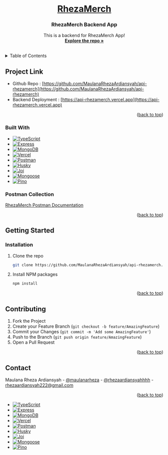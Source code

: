 <a name="rheza-top"></a>
<br />
<div align="center">
  <a href="https://api-rhezamerch.vercel.app/">
    <h1>RhezaMerch</h1>
  </a>

  <h3 align="center">RhezaMerch Backend App</h3>

  <p align="center">
    This is a backend for RhezaMerch App!
    <br />
    <a href="https://github.com/MaulanaRhezaArdiansyah/api-rhezamerch"><strong>Explore the repo »</strong></a>
    <br />
    <br />
  </p>
</div>

<!-- TABLE OF CONTENTS -->
<details>
  <summary>Table of Contents</summary>
  <ol>
    <li>
      <a href="#about-the-project">About The Project</a>
      <ul>
        <li><a href="#built-with">Built With</a></li>
      </ul>
    </li>
    <li>
      <a href="#getting-started">Getting Started</a>
      <ul>
        <li><a href="#installation">Installation</a></li>
      </ul>
    </li>
    <li><a href="#contributing">Contributing</a></li>
    <li><a href="#contact">Contact</a></li>
  </ol>
</details>


<!-- ABOUT THE PROJECT -->
## Project Link
* Github Repo : [https://github.com/MaulanaRhezaArdiansyah/api-rhezamerch](https://github.com/MaulanaRhezaArdiansyah/api-rhezamerch)
* Backend Deployment : [https://api-rhezamerch.vercel.app](https://api-rhezamerch.vercel.app)

<p align="right">(<a href="#rheza-top">back to top</a>)</p>



### Built With

* [![TypeScript][TypeScript]][TypeScript-url]
* [![Express][Express.js]][Express-url]
* [![MongoDB][MongoDB]][MongoDB-url]
* [![Vercel][Vercel]][Vercel-url]
* [![Postman][Postman]][Postman-url]
* [![Husky][Postman]][Postman-url]
* [![Joi][Postman]][Postman-url]
* [![Mongoose][Postman]][Postman-url]
* [![Pino][Postman]][Postman-url]



### Postman Collection

[RhezaMerch Postman Documentation](https://documenter.getpostman.com/view/23895523/2s93RRwZ2D)



<p align="right">(<a href="#rheza-top">back to top</a>)</p>



<!-- GETTING STARTED -->
## Getting Started


### Installation

1. Clone the repo
   ```sh
   git clone https://github.com/MaulanaRhezaArdiansyah/api-rhezamerch.git
   ```
2. Install NPM packages
   ```sh
   npm install
   ```

<p align="right">(<a href="#rheza-top">back to top</a>)</p>



<!-- CONTRIBUTING -->
## Contributing

1. Fork the Project
2. Create your Feature Branch (`git checkout -b feature/AmazingFeature`)
3. Commit your Changes (`git commit -m 'Add some AmazingFeature'`)
4. Push to the Branch (`git push origin feature/AmazingFeature`)
5. Open a Pull Request

<p align="right">(<a href="#rheza-top">back to top</a>)</p>



<!-- CONTACT -->
## Contact

Maulana Rheza Ardiansyah - [@maulanarheza](https://www.linkedin.com/in/maulanarheza/) - [@rhezaardiansyahhhh](https://instagram.com/rhezaardiansyahhhh) - rhezaardiansyah222@gmail.com

<p align="right">(<a href="#rheza-top">back to top</a>)</p>

* [![TypeScript][TypeScript]][TypeScript-url]
* [![Express][Express.js]][Express-url]
* [![MongoDB][MongoDB]][MongoDB-url]
* [![Vercel][Vercel]][Vercel-url]
* [![Postman][Postman]][Postman-url]
* [![Husky][Postman]][Postman-url]
* [![Joi][Postman]][Postman-url]
* [![Mongoose][Postman]][Postman-url]
* [![Pino][Postman]][Postman-url]

<!-- LINKS -->
[product-screenshot]: https://fazzpay.up.railway.app/images/fazzpay-landing.png
[fazzpay-db-schema]: https://fazzpay.up.railway.app/images/db-schema.png
[Express.js]: https://img.shields.io/badge/Express.js-20232A?style=for-the-badge&logo=express&logoColor=61DAFB
[Express-url]: https://expressjs.com/
[TypeScript]: https://img.shields.io/badge/Typescript-20232A?style=for-the-badge&logo=typescript&logoColor=61DAFB
[TypeScript-url]: https://www.typescriptlang.org/
[Vercel]: https://img.shields.io/badge/Vercel-20232A?style=for-the-badge&logo=vercel&logoColor=61DAFB
[Vercel-url]: https://vercel.com/
[MongoDB]: https://img.shields.io/badge/MongoDB-20232A?style=for-the-badge&logo=mongodb&logoColor=61DAFB
[MongoDB-url]: https://www.mongodb.com/
[Husky]: https://img.shields.io/badge/Husky-20232A?style=for-the-badge&logo=husky&logoColor=61DAFB
[Husky-url]: https://www.npmjs.com/package/husky
[Postman]: https://img.shields.io/badge/Postman-20232A?style=for-the-badge&logo=postman&logoColor=61DAFB
[Postman-url]: https://www.postman.com/
[Joi]: https://img.shields.io/badge/Joi-20232A?style=for-the-badge&logo=joi&logoColor=61DAFB
[Joi-url]: https://joi.dev/
[Mongoose]: https://img.shields.io/badge/Mongoose-20232A?style=for-the-badge&logo=mongoose&logoColor=61DAFB
[Mongoose-url]: https://mongoosejs.com/

